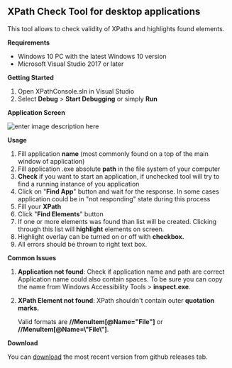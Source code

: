 ﻿


## XPath Check Tool for desktop applications

This tool allows to check validity of XPaths and highlights found elements.

**Requirements**

 - Windows 10 PC with the latest Windows 10 version
 - Microsoft Visual Studio 2017 or later

**Getting Started**
1. Open XPathConsole.sln in Visual Studio
2. Select **Debug** > **Start Debugging** or simply **Run**

**Application Screen**

![enter image description here](https://lh3.googleusercontent.com/zm6eikA_Km93RFOhij2xjS9SbYMEPGD_6a6SEe0kiTggqhp2EyBC1bxWHGKCXpnSju7QUWH-N32M "Main window")

**Usage**

 1. Fill application **name** (most commonly found on a top of the main window of application)
 2. Fill application .exe absolute **path** in the file system of your computer
 3. **Check** if you want to start an application, if unchecked tool will try to find a running instance of you application
 4. Click on "**Find App**" button and wait for the response.  In some cases application could be in "not responding" state during this process
 5. Fill your **XPath**
 6. Click "**Find Elements**" button
 7. If one or more elements was found than list will be created. Clicking through this list will **highlight** elements on screen.
 8. Highlight overlay can be turned on or off with **checkbox.**
 9. All errors should be thrown to right text box.

**Common Issues** 

 1. **Application not found**: Check if application name and path are correct
 Application name could also contain spaces. To be sure you can copy the name from Windows Accessibility Tools > **inspect.exe**.
 2. **XPath Element not found**: XPath shouldn't contain  outer **quotation marks.**
 
	 Valid formats are **//MenuItem[@Name="File"]** or **//MenuItem[@Name=\\"File\\"]**.
	 
**Download**

You can [download](https://github.com/cngroupdk/Windows-Xpath-check/releases) the most recent version from github releases tab.